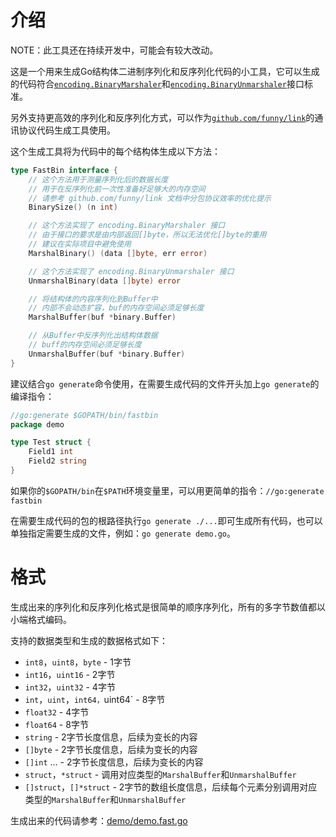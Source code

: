 介绍
====

NOTE：此工具还在持续开发中，可能会有较大改动。

这是一个用来生成Go结构体二进制序列化和反序列化代码的小工具，它可以生成的代码符合[`encoding.BinaryMarshaler`](https://golang.org/pkg/encoding/#BinaryMarshaler)和[`encoding.BinaryUnmarshaler`](https://golang.org/pkg/encoding/#BinaryUnmarshaler)接口标准。

另外支持更高效的序列化和反序列化方式，可以作为[`github.com/funny/link`](https://github.com/funny/link)的通讯协议代码生成工具使用。

这个生成工具将为代码中的每个结构体生成以下方法：

```go
type FastBin interface {
	// 这个方法用于测量序列化后的数据长度
	// 用于在反序列化前一次性准备好足够大的内存空间
	// 请参考 github.com/funny/link 文档中分包协议效率的优化提示
	BinarySize() (n int)

	// 这个方法实现了 encoding.BinaryMarshaler 接口
	// 由于接口的要求是由内部返回[]byte，所以无法优化[]byte的重用
	// 建议在实际项目中避免使用
	MarshalBinary() (data []byte, err error)

	// 这个方法实现了 encoding.BinaryUnmarshaler 接口
	UnmarshalBinary(data []byte) error

	// 将结构体的内容序列化到Buffer中
	// 内部不会动态扩容，buf的内存空间必须足够长度
	MarshalBuffer(buf *binary.Buffer)

	// 从Buffer中反序列化出结构体数据
	// buff的内存空间必须足够长度
	UnmarshalBuffer(buf *binary.Buffer)
}
```

建议结合`go generate`命令使用，在需要生成代码的文件开头加上`go generate`的编译指令：

```go
//go:generate $GOPATH/bin/fastbin
package demo

type Test struct {
	Field1 int
	Field2 string
}
```

如果你的`$GOPATH/bin`在`$PATH`环境变量里，可以用更简单的指令：`//go:generate fastbin`

在需要生成代码的包的根路径执行`go generate ./...`即可生成所有代码，也可以单独指定需要生成的文件，例如：`go generate demo.go`。

格式
====

生成出来的序列化和反序列化格式是很简单的顺序序列化，所有的多字节数值都以小端格式编码。

支持的数据类型和生成的数据格式如下：

* `int8`，`uint8`，`byte` - 1字节
* `int16`，`uint16` - 2字节
* `int32`，`uint32` - 4字节
* `int`，`uint`，`int64，`uint64` - 8字节
* `float32` - 4字节
* `float64` - 8字节
* `string` - 2字节长度信息，后续为变长的内容
* `[]byte` - 2字节长度信息，后续为变长的内容
* `[]int` ... - 2字节长度信息，后续为变长的内容
* `struct`，`*struct` - 调用对应类型的`MarshalBuffer`和`UnmarshalBuffer`
* `[]struct`，`[]*struct` - 2字节的数组长度信息，后续每个元素分别调用对应类型的`MarshalBuffer`和`UnmarshalBuffer`

生成出来的代码请参考：[demo/demo.fast.go](https://github.com/funny/fastbin/blob/master/demo/demo.fast.go)